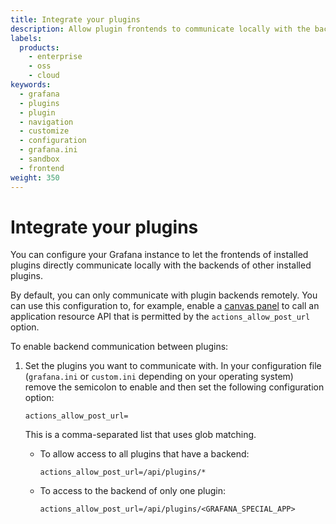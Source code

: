 ```yaml
---
title: Integrate your plugins
description: Allow plugin frontends to communicate locally with the backends of other installed plugins.
labels:
  products:
    - enterprise
    - oss
    - cloud
keywords:
  - grafana
  - plugins
  - plugin
  - navigation
  - customize
  - configuration
  - grafana.ini
  - sandbox
  - frontend
weight: 350
---
```


# Integrate your plugins

You can configure your Grafana instance to let the frontends of installed plugins directly communicate locally with the backends of other installed plugins.

By default, you can only communicate with plugin backends remotely. You can use this configuration to, for example, enable a [canvas panel](https://grafana.com/docs/grafana/latest/panels-visualizations/visualizations/canvas/) to call an application resource API that is permitted by the `actions_allow_post_url` option.

To enable backend communication between plugins:

1. Set the plugins you want to communicate with. In your configuration file (`grafana.ini` or `custom.ini` depending on your operating system) remove the semicolon to enable and then set the following configuration option:

   ```
   actions_allow_post_url=
   ```

   This is a comma-separated list that uses glob matching.
   - To allow access to all plugins that have a backend:

     ```
     actions_allow_post_url=/api/plugins/*
     ```

   - To access to the backend of only one plugin:

     ```
     actions_allow_post_url=/api/plugins/<GRAFANA_SPECIAL_APP>
     ```
